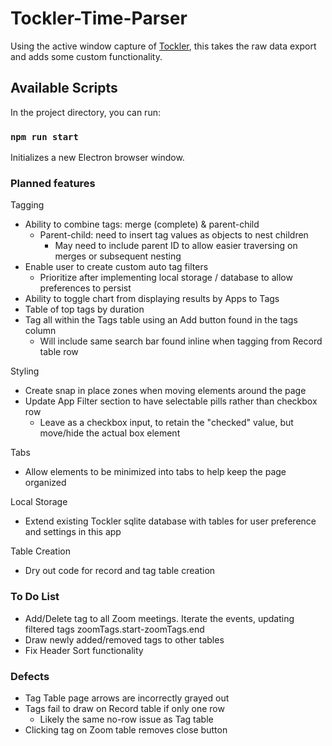 # Tockler-Time-Parser

Using the active window capture of [Tockler](https://maygo.github.io/tockler/), this takes the raw data export and adds some custom functionality.

## Available Scripts

In the project directory, you can run:

### `npm run start`

Initializes a new Electron browser window.

### Planned features

Tagging

- Ability to combine tags: merge (complete) & parent-child
  - Parent-child: need to insert tag values as objects to nest children
    - May need to include parent ID to allow easier traversing on merges or subsequent nesting
- Enable user to create custom auto tag filters
  - Prioritize after implementing local storage / database to allow preferences to persist
- Ability to toggle chart from displaying results by Apps to Tags
- Table of top tags by duration
- Tag all within the Tags table using an Add button found in the tags column
  - Will include same search bar found inline when tagging from Record table row

Styling

- Create snap in place zones when moving elements around the page
- Update App Filter section to have selectable pills rather than checkbox row
  - Leave as a checkbox input, to retain the "checked" value, but move/hide the actual box element

Tabs

- Allow elements to be minimized into tabs to help keep the page organized

Local Storage

- Extend existing Tockler sqlite database with tables for user preference and settings in this app

Table Creation

- Dry out code for record and tag table creation

### To Do List

- Add/Delete tag to all Zoom meetings. Iterate the events, updating filtered tags zoomTags.start-zoomTags.end
- Draw newly added/removed tags to other tables
- Fix Header Sort functionality

### Defects

- Tag Table page arrows are incorrectly grayed out
- Tags fail to draw on Record table if only one row
  - Likely the same no-row issue as Tag table
- Clicking tag on Zoom table removes close button
